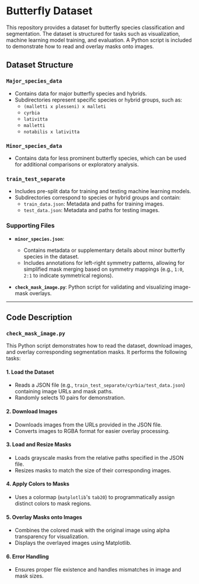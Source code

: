 # Butterfly Dataset

This repository provides a dataset for butterfly species classification and segmentation. The dataset is structured for tasks such as visualization, machine learning model training, and evaluation. A Python script is included to demonstrate how to read and overlay masks onto images.

## Dataset Structure

### `Major_species_data`
- Contains data for major butterfly species and hybrids.
- Subdirectories represent specific species or hybrid groups, such as:
  - `(malletti x plesseni) x malleti`
  - `cyrbia`
  - `lativitta`
  - `malletti`
  - `notabilis x lativitta`

### `Minor_species_data`
- Contains data for less prominent butterfly species, which can be used for additional comparisons or exploratory analysis.

### `train_test_separate`
- Includes pre-split data for training and testing machine learning models.
- Subdirectories correspond to species or hybrid groups and contain:
  - `train_data.json`: Metadata and paths for training images.
  - `test_data.json`: Metadata and paths for testing images.

### Supporting Files
- **`minor_species.json`**: 
  - Contains metadata or supplementary details about minor butterfly species in the dataset.
  - Includes annotations for left-right symmetry patterns, allowing for simplified mask merging based on symmetry mappings (e.g., `1:0`, `2:1` to indicate symmetrical regions).

- **`check_mask_image.py`**: Python script for validating and visualizing image-mask overlays.

---

## Code Description

### `check_mask_image.py`

This Python script demonstrates how to read the dataset, download images, and overlay corresponding segmentation masks. It performs the following tasks:

#### 1. Load the Dataset
- Reads a JSON file (e.g., `train_test_separate/cyrbia/test_data.json`) containing image URLs and mask paths.
- Randomly selects 10 pairs for demonstration.

#### 2. Download Images
- Downloads images from the URLs provided in the JSON file.
- Converts images to RGBA format for easier overlay processing.

#### 3. Load and Resize Masks
- Loads grayscale masks from the relative paths specified in the JSON file.
- Resizes masks to match the size of their corresponding images.

#### 4. Apply Colors to Masks
- Uses a colormap (`matplotlib`'s `tab20`) to programmatically assign distinct colors to mask regions.

#### 5. Overlay Masks onto Images
- Combines the colored mask with the original image using alpha transparency for visualization.
- Displays the overlayed images using Matplotlib.

#### 6. Error Handling
- Ensures proper file existence and handles mismatches in image and mask sizes.
